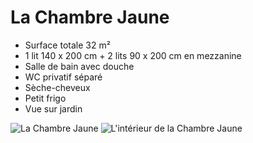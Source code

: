 # La Chambre Jaune

* Surface totale 32 m²
* 1 lit 140 x 200 cm + 2 lits 90 x 200 cm en mezzanine
* Salle de bain avec douche
* WC privatif séparé
* Sèche-cheveux
* Petit frigo
* Vue sur jardin

![La Chambre Jaune](/images/chambre-jaune.jpg)
![L'intérieur de la Chambre Jaune](/images/chambre-jaune-detail.jpg)

